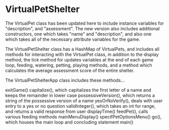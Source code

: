 # VirtualPetShelter

The VirtualPet class has been updated here to include instance variables for "description", and "assessment". The new version also includes additional constructors, one which takes "name" and "description", and also one which takes all of the necessary attribute variables for the game.

The VirtualPetShelter class has a HashMap of VirtualPets, and includes all methods for interacting with the VirtualPet class, in addition to the display method, the tick method for updates variables at the end of each game loop, feeding, watering, petting, playing methods, and a method which calculates the average assessment score of the entire shelter.

The VirtualPetShelterApp class includes these methods...

exitGame()
capitalize(), which capitalizes the first letter of a name and keeps the remainder in lower case 
possessiveVersion(), which returns a string of the possessive version of a name 
yesOrNoVerify(), deals with user entry to a yes or no question
validInteger(), which takes an int for range, and returns a valid response from user
displayTime() 
feedPet(), calls various feeding methods 
mainMenuDisplay() 
specifPetOptionsMenu()
go(), which houses the main loop and concluding statement 
main()
